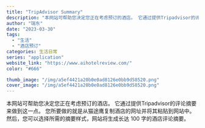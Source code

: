 ```yaml
---
title: "TripAdvisor Summary"
description: "本网站可帮助您决定您正在考虑预订的酒店。 它通过提供Tripadvisor的评论摘要来做到这一点。 您所要做的就是从猫途"
author: "瑞东"
date: "2023-03-30"
tags:
  - "生活"
  - "酒店预订"
categories: 生活日常
series: "application"
website_link: "https://www.aihotelreview.com/"
color: "#666"

thumb_image: "/img/a5ef4421a20b0e0ad8126e0bb9d58520.png"
cover_image: "/img/a5ef4421a20b0e0ad8126e0bb9d58520.png"
---
```


本网站可帮助您决定您正在考虑预订的酒店。 它通过提供Tripadvisor的评论摘要来做到这一点。 您所要做的就是从猫途鹰复制酒店的网址并将其粘贴到网站中。 然后，您可以选择所需的摘要样式，网站将生成长达 100 字的酒店评论摘要。 
